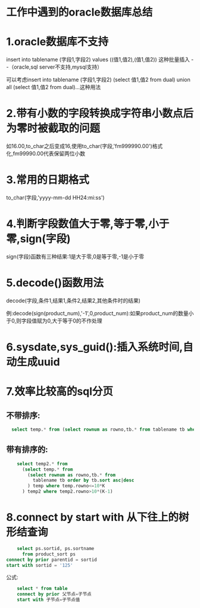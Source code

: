# 工作中遇到的oracle数据库总结
# 1.oracle数据库不支持

  insert into tablename (字段1,字段2) values ((值1,值2),(值1,值2)) 这种批量插入    --（oracle,sql server不支持,mysql支持）
  
  可以考虑insert into tablename (字段1,字段2) (select 值1,值2 from dual) union all (select 值1,值2 from dual)...这种用法
  
# 2.带有小数的字段转换成字符串小数点后为零时被截取的问题
  如16.00,to_char之后变成16,使用to_char(字段,'fm999990.00')格式化,fm99990.00代表保留两位小数
# 3.常用的日期格式
  to_char(字段,'yyyy-mm-dd HH24:mi:ss')
# 4.判断字段数值大于零,等于零,小于零,sign(字段)
  sign(字段)函数有三种结果:1是大于零,0是等于零,-1是小于零
# 5.decode()函数用法
  decode(字段,条件1,结果1,条件2,结果2,其他条件时的结果)
  
  例:decode(sign(product_num),'-1',0,product_num):如果product_num的数量小于0,则字段值赋为0,大于等于0的不作处理
# 6.sysdate,sys_guid():插入系统时间,自动生成uuid
# 7.效率比较高的sql分页
 
## 不带排序:

```sql
  select temp.* from (select rownum as rowno,tb.* from tablename tb where rowno<=10*K) temp where temp.rowno>10*(K-1)
```
## 带有排序的:
```sql
    select temp2.* from 
      (select temp.* from 
        (select rownum as rowno,tb.* from 
          tablename tb order by tb.sort asc|desc
        ) temp where temp.rowno<=10*K
      ) temp2 where temp2.rowno>10*(K-1)
```
# 8.connect by start with 从下往上的树形结查询
```sql
    select ps.sortid, ps.sortname
      from product_sort ps
connect by prior parentid = sortid
start with sortid = '125'
```
  公式:

```sql
    select * from table
    connect by prior 父节点=子节点
    start with 子节点=子节点值
```
